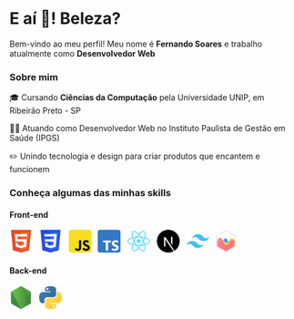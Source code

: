 <h1 align="left">E aí 👋! Beleza?</h1> 
<p>Bem-vindo ao meu perfil! Meu nome é <strong>Fernando Soares</strong> e trabalho atualmente como <strong>Desenvolvedor Web</strong></p>

<h3>Sobre mim</h3>
<p>🎓 Cursando <b>Ciências da Computação</b> pela Universidade UNIP, em Ribeirão Preto - SP</p>
<p>👨‍💻 Atuando como Desenvolvedor Web no Instituto Paulista de Gestão em Saúde (IPGS)</p>
<p>✏️ Unindo tecnologia e design para criar produtos que encantem e funcionem</p>

<h3>Conheça algumas das minhas skills</h3>
<h4>Front-end</h4>
<p>
  <img src="img/Logo_HTML.png" alt="HTML5" height="40px" title="HTML5">&nbsp;&nbsp;
  <img src="img/Logo_CSS.png" alt="CSS3" height="40px" title="CSS3">&nbsp;&nbsp;
  <img src="img/Logo_JavaScript.png" alt="JavaScript" height="40px" title="JavaScript">&nbsp;&nbsp;
  <img src="img/Logo_TypeScript.png" alt="TypeScript" height="40px" title="TypeScript">&nbsp;&nbsp;
  <img src="img/Logo_React.png" alt="React" height="40px" title="React">&nbsp;&nbsp;
  <img src="img/Logo_Next.png" alt="Next.js" height="40px" title="Next.js">&nbsp;&nbsp;
  <img src="img/Logo_TailwindCss.png" alt="Tailwind CSS" height="40px" title="Tailwind CSS">&nbsp;&nbsp;
  <img src="img/Logo_ChartJs.png" alt="Chart.js" height="40px" title="Chart.js">
</p>
<h4>Back-end</h4>
<p>
<img src="img/Logo_NodeJs.png" alt="Node.js" height="40px" title="Node.js">&nbsp;&nbsp;
<img src="img/Logo_Python.png" alt="Python" height="40px" title="Python">
</p>
